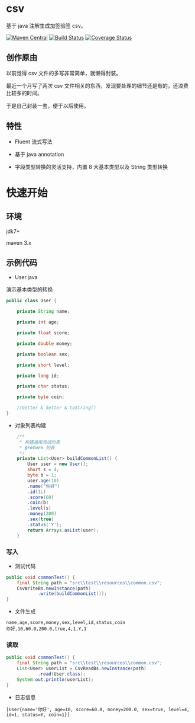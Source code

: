 # csv

基于 java 注解生成加签验签 csv。

[![Maven Central](https://maven-badges.herokuapp.com/maven-central/com.github.houbb/csv/badge.svg)](http://mvnrepository.com/artifact/com.github.houbb/csv)
[![Build Status](https://www.travis-ci.org/houbb/csv.svg?branch=master)](https://www.travis-ci.org/houbb/csv?branch=master)
[![Coverage Status](https://coveralls.io/repos/github/houbb/csv/badge.svg?branch=master)](https://coveralls.io/github/houbb/csv?branch=master)

## 创作原由

以前觉得 csv 文件的多写非常简单，就懒得封装。

最近一个月写了两次 csv 文件相关的东西，发现要处理的细节还是有的，还浪费比较多的时间。

于是自己封装一套，便于以后使用。

## 特性

- Fluent 流式写法

- 基于 java annotation

- 字段类型转换的灵活支持，内置 8 大基本类型以及 String 类型转换

# 快速开始

## 环境

jdk7+

maven 3.x

## 示例代码

- User.java

演示基本类型的转换

```java
public class User {

    private String name;

    private int age;

    private float score;

    private double money;

    private boolean sex;

    private short level;

    private long id;

    private char status;

    private byte coin;

    //Getter & Setter & toString()
}
```

- 对象列表构建

```java
    /**
     * 构建通用测试列表
     * @return 列表
     */
    private List<User> buildCommonList() {
        User user = new User();
        short s = 4;
        byte b = 1;
        user.age(10)
        .name("你好")
        .id(1L)
        .score(60)
        .coin(b)
        .level(s)
        .money(200)
        .sex(true)
        .status('Y');
        return Arrays.asList(user);
    }
```

### 写入

- 测试代码

```java
public void commonTest() {
    final String path = "src\\test\\resources\\common.csv";
    CsvWriteBs.newInstance(path)
            .write(buildCommonList());
}
```

- 文件生成

```csv
name,age,score,money,sex,level,id,status,coin
你好,10,60.0,200.0,true,4,1,Y,1
```

### 读取

```java
public void commonTest() {
    final String path = "src\\test\\resources\\common.csv";
    List<User> userList = CsvReadBs.newInstance(path)
            .read(User.class);
    System.out.println(userList);
}
```

- 日志信息

```
[User{name='你好', age=10, score=60.0, money=200.0, sex=true, level=4, id=1, status=Y, coin=1}]
```
